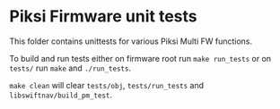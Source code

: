 # Piksi Firmware unit tests

This folder contains unittests for various Piksi Multi FW functions.

To build and run tests either on firmware root run `make run_tests` or on
`tests/` run `make` and `./run_tests`.

`make clean` will clear `tests/obj`, `tests/run_tests` and
`libswiftnav/build_pm_test`.
